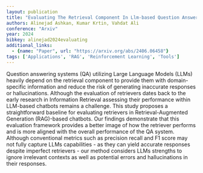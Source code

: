 ```yaml
---
layout: publication
title: "Evaluating The Retrieval Component In Llm-based Question Answering Systems"
authors: Alinejad Ashkan, Kumar Krtin, Vahdat Ali
conference: "Arxiv"
year: 2024
bibkey: alinejad2024evaluating
additional_links:
  - {name: "Paper", url: "https://arxiv.org/abs/2406.06458"}
tags: ['Applications', 'RAG', 'Reinforcement Learning', 'Tools']
---
```

Question answering systems (QA) utilizing Large Language Models (LLMs) heavily depend on the retrieval component to provide them with domain-specific information and reduce the risk of generating inaccurate responses or hallucinations. Although the evaluation of retrievers dates back to the early research in Information Retrieval assessing their performance within LLM-based chatbots remains a challenge. This study proposes a straightforward baseline for evaluating retrievers in Retrieval-Augmented Generation (RAG)-based chatbots. Our findings demonstrate that this evaluation framework provides a better image of how the retriever performs and is more aligned with the overall performance of the QA system. Although conventional metrics such as precision recall and F1 score may not fully capture LLMs capabilities - as they can yield accurate responses despite imperfect retrievers - our method considers LLMs strengths to ignore irrelevant contexts as well as potential errors and hallucinations in their responses.
